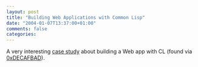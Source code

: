 ```yaml
---
layout: post
title: "Building Web Applications with Common Lisp"
date: "2004-01-07T13:37:00+01:00"
comments: false
categories: 
---
```


<p>A very interesting <a href="http://homepage.mac.com/svc/RebelWithACause/index.html" title="Rebel With A Cause">case study</a> about building a Web app with CL (found via <a href="http://www.decafbad.com/blog/links/boodjoajod.html">0xDECAFBAD</a>).</p>


